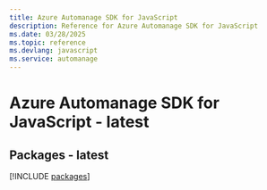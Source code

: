```yaml
---
title: Azure Automanage SDK for JavaScript
description: Reference for Azure Automanage SDK for JavaScript
ms.date: 03/28/2025
ms.topic: reference
ms.devlang: javascript
ms.service: automanage
---
```

# Azure Automanage SDK for JavaScript - latest
## Packages - latest
[!INCLUDE [packages](automanage-index.md)]